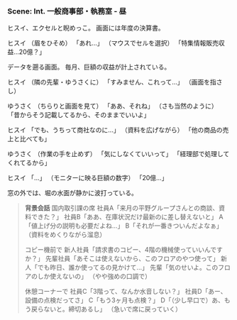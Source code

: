 
### Scene: Int. 一般商事部・執務室 - 昼

ヒスイ、エクセルと睨めっこ。
画面には年度の決算書。

ヒスイ
（眉をひそめ）
「あれ...」
（マウスでセルを選択）
「特集情報販売収益...20億？」

データを遡る画面。
毎月、巨額の収益が計上されている。

ヒスイ
（隣の先輩・ゆうさくに）
「すみません、これって...」
（画面を指さし）

ゆうさく
（ちらりと画面を見て）
「ああ、それね」
（さも当然のように）
「昔からそう記載してるから、そのままでいいよ」

ヒスイ
「でも、うちって商社なのに...」
（資料を広げながら）
「他の商品の売上と比べても」

ゆうさく
（作業の手を止めず）
「気にしなくていいって」
「経理部で処理してくれてるから」

ヒスイ
「...」
（モニターに映る巨額の数字）
「20億...」

窓の外では、堀の水面が静かに波打っている。


> **背景会話**
> 国内取引課の席
> 社員A「来月の平野グループさんとの商談、資料できた？」
> 社員B「ああ、在庫状況だけ最新のに差し替えないと」
> A「値上げ分の説明も必要だよね...」
> B「それが一番きついんだよなぁ」
> （資料をめくりながら溜息）
>
> コピー機前で
> 新人社員「請求書のコピー、4階の機械使っていいんですか？」
> 先輩社員「あそこは使えないから、このフロアのやつ使って」
> 新人「でも昨日、誰か使ってるの見かけて...」
> 先輩「気のせいよ。このフロアのしか使えないの」
> （やや強めの口調で）
>
> 休憩コーナーで
> 社員C「3階って、なんか水音しない？」
> 社員D「あー、設備の点検だってさ」
> C「もう3ヶ月も点検？」
> D「（少し早口で）あ、もう戻らないと。締切あるし」
> （急いで席に戻っていく）